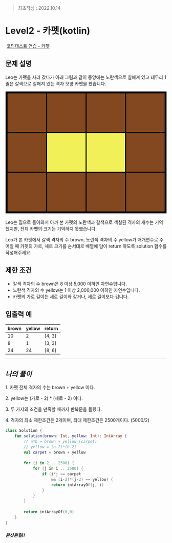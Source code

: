 > 최초작성 : 2022.10.14

# ******Level2 - 카펫****(kotlin)**

 [코딩테스트 연습 - 카펫](https://school.programmers.co.kr/learn/courses/30/lessons/42842)

## 문제 설명
Leo는 카펫을 사러 갔다가 아래 그림과 같이 중앙에는 노란색으로 칠해져 있고 테두리 1줄은 갈색으로 칠해져 있는 격자 모양 카펫을 봤습니다.

![](../image/lv2_kotlin_carpet1.png)

Leo는 집으로 돌아와서 아까 본 카펫의 노란색과 갈색으로 색칠된 격자의 개수는 기억했지만, 전체 카펫의 크기는 기억하지 못했습니다.

Leo가 본 카펫에서 갈색 격자의 수 brown, 노란색 격자의 수 yellow가 매개변수로 주어질 때 카펫의 가로, 세로 크기를 순서대로 배열에 담아 return 하도록 solution 함수를 작성해주세요.

## 제한 조건
* 갈색 격자의 수 brown은 8 이상 5,000 이하인 자연수입니다.
* 노란색 격자의 수 yellow는 1 이상 2,000,000 이하인 자연수입니다.
* 카펫의 가로 길이는 세로 길이와 같거나, 세로 길이보다 깁니다.

## ​입출력 예 
| brown | yellow | return |
|-------|--------|--------|
| 10    | 2      | [4, 3] |
| 8     | 1      | [3, 3] |
| 24    | 24     | [8, 6] |

---

## _**나의 풀이**_

1\. 카펫 전체 격자의 수는 brown + yellow 이다.

2\. yellow는 (가로 - 2) * (세로 - 2) 이다.

3\. 두 가지의 조건을 만족할 때까지 반복문을 돌렸다.

4\. 격자의 최소 제한조건은 2개이며, 최대 제한조건은 2500개이다. (5000/2)

```kt
class Solution {
    fun solution(brown: Int, yellow: Int): IntArray {
        // a*b = brown + yellow (carpet)
        // yellow = (a-2)*(b-2)
        val carpet = brown + yellow

        for (i in 2 .. 2500) {
            for (j in i .. 2500) {
                if (i*j == carpet
                    && (i-2)*(j-2) == yellow) {
                    return intArrayOf(j, i)
                }
            }
        }

        return intArrayOf(0,0)
    }
}
```

##### 원샷원킬!!